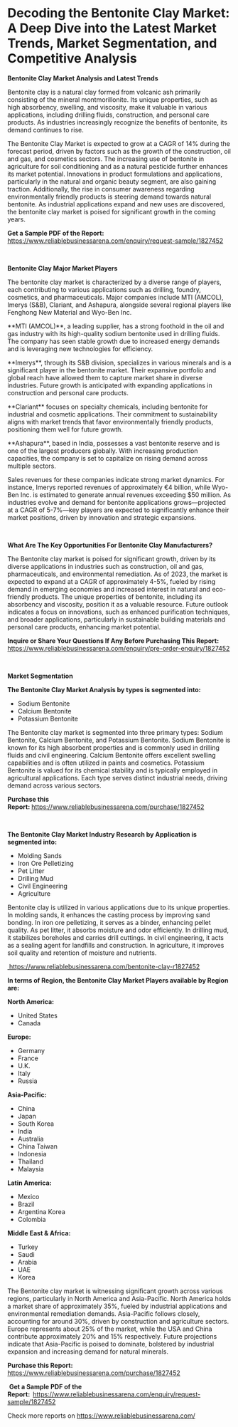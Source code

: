 <p><h1>Decoding the Bentonite Clay Market: A Deep Dive into the Latest Market Trends, Market Segmentation, and Competitive Analysis</h1></p><p><strong>Bentonite Clay Market Analysis and Latest Trends</strong></p>
<p><p>Bentonite clay is a natural clay formed from volcanic ash primarily consisting of the mineral montmorillonite. Its unique properties, such as high absorbency, swelling, and viscosity, make it valuable in various applications, including drilling fluids, construction, and personal care products. As industries increasingly recognize the benefits of bentonite, its demand continues to rise.</p><p>The Bentonite Clay Market is expected to grow at a CAGR of 14% during the forecast period, driven by factors such as the growth of the construction, oil and gas, and cosmetics sectors. The increasing use of bentonite in agriculture for soil conditioning and as a natural pesticide further enhances its market potential. Innovations in product formulations and applications, particularly in the natural and organic beauty segment, are also gaining traction. Additionally, the rise in consumer awareness regarding environmentally friendly products is steering demand towards natural bentonite. As industrial applications expand and new uses are discovered, the bentonite clay market is poised for significant growth in the coming years.</p></p>
<p><strong>Get a Sample PDF of the Report:&nbsp;</strong> <a href="https://www.reliablebusinessarena.com/enquiry/request-sample/1827452?utm_campaign=2120&utm_medium=2&utm_source=Github&utm_content=ia&utm_term=31012025&utm_id=bentonite-clay">https://www.reliablebusinessarena.com/enquiry/request-sample/1827452</a></p>
<p>&nbsp;</p>
<p><strong>Bentonite Clay Major Market Players</strong></p>
<p><p>The bentonite clay market is characterized by a diverse range of players, each contributing to various applications such as drilling, foundry, cosmetics, and pharmaceuticals. Major companies include MTI (AMCOL), Imerys (S&B), Clariant, and Ashapura, alongside several regional players like Fenghong New Material and Wyo-Ben Inc.</p><p>**MTI (AMCOL)**, a leading supplier, has a strong foothold in the oil and gas industry with its high-quality sodium bentonite used in drilling fluids. The company has seen stable growth due to increased energy demands and is leveraging new technologies for efficiency.</p><p>**Imerys**, through its S&B division, specializes in various minerals and is a significant player in the bentonite market. Their expansive portfolio and global reach have allowed them to capture market share in diverse industries. Future growth is anticipated with expanding applications in construction and personal care products.</p><p>**Clariant** focuses on specialty chemicals, including bentonite for industrial and cosmetic applications. Their commitment to sustainability aligns with market trends that favor environmentally friendly products, positioning them well for future growth.</p><p>**Ashapura**, based in India, possesses a vast bentonite reserve and is one of the largest producers globally. With increasing production capacities, the company is set to capitalize on rising demand across multiple sectors.</p><p>Sales revenues for these companies indicate strong market dynamics. For instance, Imerys reported revenues of approximately €4 billion, while Wyo-Ben Inc. is estimated to generate annual revenues exceeding $50 million. As industries evolve and demand for bentonite applications grows—projected at a CAGR of 5-7%—key players are expected to significantly enhance their market positions, driven by innovation and strategic expansions.</p></p>
<p>&nbsp;</p>
<p><strong>What Are The Key Opportunities For Bentonite Clay Manufacturers?</strong></p>
<p><p>The Bentonite clay market is poised for significant growth, driven by its diverse applications in industries such as construction, oil and gas, pharmaceuticals, and environmental remediation. As of 2023, the market is expected to expand at a CAGR of approximately 4-5%, fueled by rising demand in emerging economies and increased interest in natural and eco-friendly products. The unique properties of bentonite, including its absorbency and viscosity, position it as a valuable resource. Future outlook indicates a focus on innovations, such as enhanced purification techniques, and broader applications, particularly in sustainable building materials and personal care products, enhancing market potential.</p></p>
<p><strong>Inquire or Share Your Questions If Any Before Purchasing This Report:</strong> <a href="https://www.reliablebusinessarena.com/enquiry/pre-order-enquiry/1827452?utm_campaign=2120&utm_medium=2&utm_source=Github&utm_content=ia&utm_term=31012025&utm_id=bentonite-clay">https://www.reliablebusinessarena.com/enquiry/pre-order-enquiry/1827452</a></p>
<p>&nbsp;</p>
<p><strong>Market Segmentation</strong></p>
<p><strong>The Bentonite Clay Market Analysis by types is segmented into:</strong></p>
<p><ul><li>Sodium Bentonite</li><li>Calcium Bentonite</li><li>Potassium Bentonite</li></ul></p>
<p><p>The Bentonite clay market is segmented into three primary types: Sodium Bentonite, Calcium Bentonite, and Potassium Bentonite. Sodium Bentonite is known for its high absorbent properties and is commonly used in drilling fluids and civil engineering. Calcium Bentonite offers excellent swelling capabilities and is often utilized in paints and cosmetics. Potassium Bentonite is valued for its chemical stability and is typically employed in agricultural applications. Each type serves distinct industrial needs, driving demand across various sectors.</p></p>
<p><strong>Purchase this Report:&nbsp;</strong><a href="https://www.reliablebusinessarena.com/purchase/1827452?utm_campaign=2120&utm_medium=2&utm_source=Github&utm_content=ia&utm_term=31012025&utm_id=bentonite-clay">https://www.reliablebusinessarena.com/purchase/1827452</a></p>
<p>&nbsp;</p>
<p><strong>The Bentonite Clay Market Industry Research by Application is segmented into:</strong></p>
<p><ul><li>Molding Sands</li><li>Iron Ore Pelletizing</li><li>Pet Litter</li><li>Drilling Mud</li><li>Civil Engineering</li><li>Agriculture</li></ul></p>
<p><p>Bentonite clay is utilized in various applications due to its unique properties. In molding sands, it enhances the casting process by improving sand bonding. In iron ore pelletizing, it serves as a binder, enhancing pellet quality. As pet litter, it absorbs moisture and odor efficiently. In drilling mud, it stabilizes boreholes and carries drill cuttings. In civil engineering, it acts as a sealing agent for landfills and construction. In agriculture, it improves soil quality and retention of moisture and nutrients.</p></p>
<p><a href="https://www.reliablebusinessarena.com/bentonite-clay-r1827452?utm_campaign=2120&utm_medium=2&utm_source=Github&utm_content=ia&utm_term=31012025&utm_id=bentonite-clay">&nbsp;https://www.reliablebusinessarena.com/bentonite-clay-r1827452</a></p>
<p><strong>In terms of Region, the Bentonite Clay Market Players available by Region are:</strong></p>
<p>
    <p> <strong> North America: </strong>
        <ul>
            <li>United States</li>
            <li>Canada</li>
        </ul>
        </p> 
    <p> <strong> Europe: </strong>
        <ul>
            <li>Germany</li>
            <li>France</li>
            <li>U.K.</li>
            <li>Italy</li>
            <li>Russia</li>
        </ul>
        </p> 
    <p> <strong> Asia-Pacific: </strong>
        <ul>
            <li>China</li>
            <li>Japan</li>
            <li>South Korea</li>
            <li>India</li>
            <li>Australia</li>
            <li>China Taiwan</li>
            <li>Indonesia</li>
            <li>Thailand</li>
            <li>Malaysia</li>
        </ul>
        </p> 
    <p> <strong> Latin America: </strong>
        <ul>
            <li>Mexico</li>
            <li>Brazil</li>
            <li>Argentina Korea</li>
            <li>Colombia</li>
        </ul>
        </p> 
    <p> <strong> Middle East & Africa: </strong>
        <ul>
            <li>Turkey</li>
            <li>Saudi</li>
            <li>Arabia</li>
            <li>UAE</li>
            <li>Korea</li>
        </ul>
    </p>
    </p>
<p><p>The Bentonite clay market is witnessing significant growth across various regions, particularly in North America and Asia-Pacific. North America holds a market share of approximately 35%, fueled by industrial applications and environmental remediation demands. Asia-Pacific follows closely, accounting for around 30%, driven by construction and agriculture sectors. Europe represents about 25% of the market, while the USA and China contribute approximately 20% and 15% respectively. Future projections indicate that Asia-Pacific is poised to dominate, bolstered by industrial expansion and increasing demand for natural minerals.</p></p>
<p><strong>Purchase this Report: </strong><a href="https://www.reliablebusinessarena.com/purchase/1827452?utm_campaign=2120&utm_medium=2&utm_source=Github&utm_content=ia&utm_term=31012025&utm_id=bentonite-clay">https://www.reliablebusinessarena.com/purchase/1827452</a></p>
<p>&nbsp;<strong>Get a Sample PDF of the Report:&nbsp;&nbsp;</strong><a href="https://www.reliablebusinessarena.com/enquiry/request-sample/1827452?utm_campaign=2120&utm_medium=2&utm_source=Github&utm_content=ia&utm_term=31012025&utm_id=bentonite-clay">https://www.reliablebusinessarena.com/enquiry/request-sample/1827452</a></p>
<p><strong></strong></p>
<p>Check more reports on <a href="https://www.reliablebusinessarena.com/?utm_campaign=2120&utm_medium=2&utm_source=Github&utm_content=ia&utm_term=31012025&utm_id=bentonite-clay">https://www.reliablebusinessarena.com/</a></p>